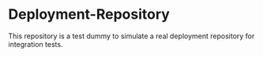# Deployment-Repository

This repository is a test dummy to simulate a real deployment repository for integration tests.

